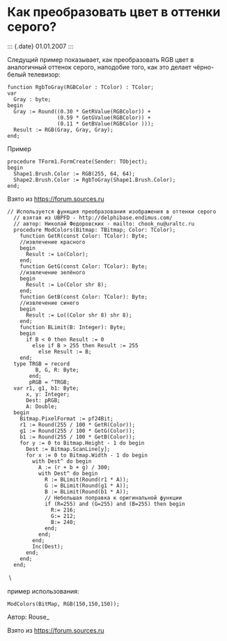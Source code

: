 Как преобразовать цвет в оттенки серого?
========================================

::: {.date}
01.01.2007
:::

Следущий пример показывает, как преобразовать RGB цвет в аналогичный
оттенок серого, наподобие того, как это делает чёрно-белый телевизор:

    function RgbToGray(RGBColor : TColor) : TColor;
    var
      Gray : byte;
    begin
      Gray := Round((0.30 * GetRValue(RGBColor)) +
                    (0.59 * GetGValue(RGBColor)) +
                    (0.11 * GetBValue(RGBColor )));
      Result := RGB(Gray, Gray, Gray);
    end;

Пример

    procedure TForm1.FormCreate(Sender: TObject);
    begin
      Shape1.Brush.Color := RGB(255, 64, 64);
      Shape2.Brush.Color := RgbToGray(Shape1.Brush.Color);
    end;

Взято из <https://forum.sources.ru>

    // Используется функция преобразования изображения в оттенки серого
      // взятая из UBPFD - http://delphibase.endimus.com/
      // автор: Николай Федоровских - mailto: chook_nu@uraltc.ru
      procedure ModColors(Bitmap: TBitmap; Color: TColor);
        function GetR(const Color: TColor): Byte;
        //извлечение красного
        begin
          Result := Lo(Color);
        end;
        function GetG(const Color: TColor): Byte;
        //извлечение зелёного
        begin
          Result := Lo(Color shr 8);
        end;
        function GetB(const Color: TColor): Byte;
        //извлечение синего
        begin
          Result := Lo((Color shr 8) shr 8);
        end;
        function BLimit(B: Integer): Byte;
        begin
          if B < 0 then Result := 0
            else if B > 255 then Result := 255
              else Result := B;
        end;
      type TRGB = record
             B, G, R: Byte;
           end;
           pRGB = ^TRGB;
      var r1, g1, b1: Byte;
          x, y: Integer;
          Dest: pRGB;
          A: Double;
      begin
        Bitmap.PixelFormat := pf24Bit;
        r1 := Round(255 / 100 * GetR(Color));
        g1 := Round(255 / 100 * GetG(Color));
        b1 := Round(255 / 100 * GetB(Color));
        for y := 0 to Bitmap.Height - 1 do begin
          Dest := Bitmap.ScanLine[y];
          for x := 0 to Bitmap.Width - 1 do begin
            with Dest^ do begin
              A := (r + b + g) / 300;
              with Dest^ do begin
                R := BLimit(Round(r1 * A));
                G := BLimit(Round(g1 * A));
                B := BLimit(Round(b1 * A));
                // Небольшая поправка к оригинальной функции
                if (R=255) and (G=255) and (B=255) then begin
                  R:= 216;
                  G:= 212;
                  B:= 240;
                end;
              end;
            end;
            Inc(Dest);
          end;
        end;
      end;

 \

пример использования:

    ModColors(BitMap, RGB(150,150,150));

Автор: Rouse\_

Взято из <https://forum.sources.ru>
